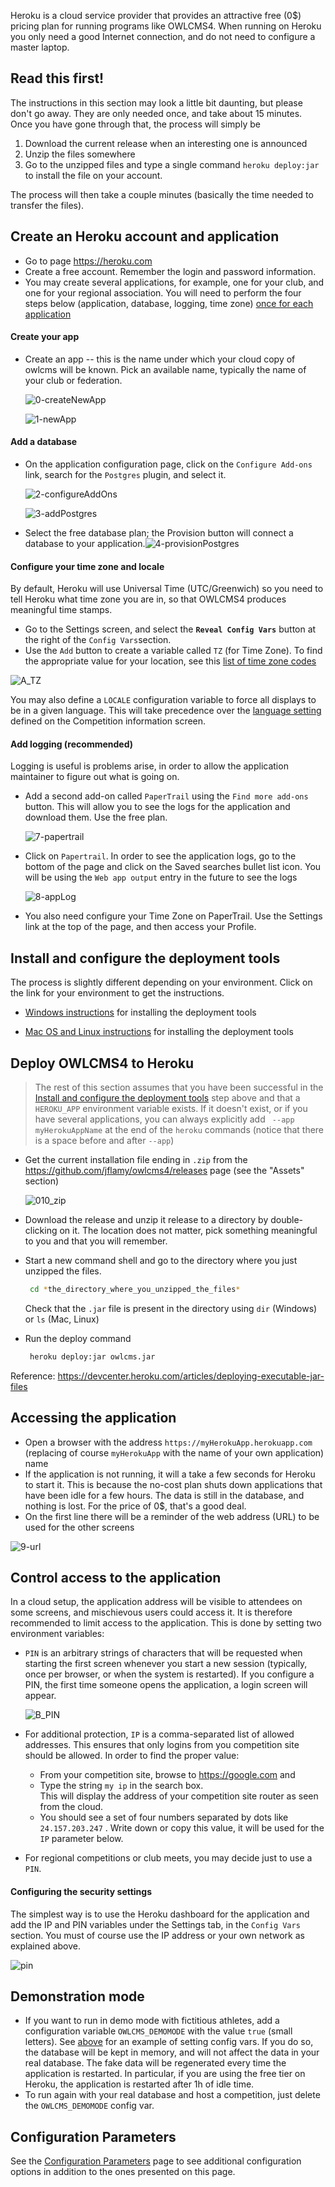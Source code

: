 Heroku is a cloud service provider that provides an attractive free (0$) pricing plan for running programs like OWLCMS4.  When running on Heroku you only need a good Internet connection, and do not need to configure a master laptop.

## Read this first!

The instructions in this section may look a little bit daunting, but please don't go away. They are only needed once, and take about 15 minutes.  Once you have gone through that, the process will simply be

1. Download the current release when an interesting one is announced
2. Unzip the files somewhere
3. Go to the unzipped files and type a single command `heroku deploy:jar` to install the file on your account.

The process will then take a couple minutes (basically the time needed to transfer the files).



## Create an Heroku account and application

- Go to page https://heroku.com
- Create a free account. Remember the login and password information.
- You may create several applications, for example, one for your club, and one for your regional association.  You will need to perform the four steps below (application, database, logging, time zone) <u>once for each application</u>

#### Create your app

- Create an app -- this is the name under which your cloud copy of owlcms will be known. Pick an available name, typically the name of your club or federation.

  ![0-createNewApp](img/Heroku/0-createNewApp.png)

  ![1-newApp](img/Heroku/1-newApp.png)

#### Add a database

- On the application configuration page, click on the `Configure Add-ons` link, search for the `Postgres` plugin, and select it. 

  ![2-configureAddOns](img/Heroku/2-configureAddOns.png)

  ![3-addPostgres](img/Heroku/3-addPostgres.png)

- Select the free database plan; the Provision button will connect a database to your application.![4-provisionPostgres](/img/Heroku/4-provisionPostgres.png)

#### Configure your time zone and locale

By default, Heroku will use Universal Time (UTC/Greenwich) so you need to tell Heroku what time zone you are in, so that OWLCMS4 produces meaningful time stamps.

- Go to the Settings screen, and select the **`Reveal Config Vars`** button at the right of the `Config Vars`section.
- Use the `Add` button to create a variable called `TZ` (for Time Zone).  To find the appropriate value for your location, see this [list of time zone codes](https://en.wikipedia.org/wiki/List_of_tz_database_time_zones)

![A_TZ](img/Heroku/A_TZ.png)

You may also define a `LOCALE` configuration variable to force all displays to be in a given language.  This will take precedence over the [language setting](Preparation#display-language) defined on the Competition information screen.

#### Add logging (recommended)

Logging is useful is problems arise, in order to allow the application maintainer to figure out what is going on.

- Add a second add-on called `PaperTrail` using the `Find more add-ons` button.  This will allow you to see the logs for the application and download them.  Use the free plan.

  ![7-papertrail](img/Heroku/7-papertrail.png)

- Click on `Papertrail`. In order to see the application logs, go to the bottom of the page and click on the Saved searches bullet list icon. You will be using the `Web app output` entry in the future to see the logs 

  ![8-appLog](img/Heroku/8-appLog.png)
  
- You also need configure your Time Zone on PaperTrail.  Use the Settings link at the top of the page, and then access your Profile.


## Install and configure the deployment tools

The process is slightly different depending on your environment.  Click on the link for your environment to get the instructions.

- [Windows instructions](Heroku_Install_Windows) for installing the deployment tools

- [Mac OS and Linux instructions](Heroku_Install_Linux) for installing the deployment tools

  

## Deploy OWLCMS4 to Heroku

> The rest of this section assumes that you have been successful in the [Install and configure the deployment tools](#install-and-configure-the-deployment-tools) step above and that a `HEROKU_APP` environment variable exists.  If it doesn't exist, or if you have several applications, you can always explicitly add  ` --app myHerokuAppName` at the end of the `heroku` commands (notice that there is a space before and after `--app`)



- Get the current installation file ending in `.zip` from the <https://github.com/jflamy/owlcms4/releases> page (see the "Assets" section)
  
  ![010_zip](img/Heroku/9a_zip.png)
  
- Download the release and unzip it release to a directory by double-clicking on it.   The location does not matter, pick something meaningful to you and that you will remember.
  
- Start a new command shell and go to the directory where you just unzipped the files.
  ```bash
   cd *the_directory_where_you_unzipped_the_files*
  ```

  Check that the `.jar` file is present in the directory using `dir` (Windows) or `ls` (Mac, Linux)
  
- Run the deploy command 

  ```bash
   heroku deploy:jar owlcms.jar
  ```
  

Reference: https://devcenter.heroku.com/articles/deploying-executable-jar-files



## Accessing the application

- Open a browser with the address `https://myHerokuApp.herokuapp.com` (replacing of course `myHerokuApp` with the name of your own application) name
- If the application is not running, it will a take a few seconds for Heroku to start it.  This is because the no-cost plan shuts down applications that have been idle for a few hours.  The data is still in the database, and nothing is lost.  For the price of 0$, that's a good deal.
- On the first line there will be a reminder of the web address (URL) to be used for the other screens

![9-url](img/Heroku/9-url.png)



## Control access to the application

  In a cloud setup, the application address will be visible to attendees on some screens, and mischievous users could access it.  It is therefore recommended to limit access to the application.  This is done by setting two environment variables:

- `PIN` is an arbitrary strings of characters that will be requested when starting the first screen whenever you start a new session (typically, once per browser, or when the system is restarted).  If you configure a PIN, the first time someone opens the application, a login screen will appear.

  ![B_PIN](img/Heroku/B_PIN.png)

- For additional protection, `IP` is a comma-separated list of allowed addresses.  This ensures that only logins from you competition site should be allowed. In order to find the proper value:

  - From your competition site, browse to https://google.com and 
  - Type the string  `my ip`  in the search box.  
    This will display the address of your competition site router as seen from the cloud.  
  - You should see a set of four numbers separated by dots like `24.157.203.247`  . Write down or copy this value, it will be used for the `IP` parameter below.                               

- For regional competitions or club meets, you may decide just to use a `PIN`.

#### Configuring the security settings

The simplest way is to use the Heroku dashboard for the application and add the IP and PIN variables under the Settings tab, in the `Config Vars` section.  You must of course use the IP address or your own network as explained above.

  ![pin](img\Heroku\pin.png)

## Demonstration mode

- If you want to run in demo mode with fictitious athletes, add a configuration variable `OWLCMS_DEMOMODE` with the value `true` (small letters). See [above](#configuring-the-security-settings) for an example of setting config vars.
  If you do so, the database will be kept in memory, and will not affect the data in your real database.  The fake data will be regenerated every time the application is restarted. In particular, if you are using the free tier on Heroku, the application is restarted after 1h of idle time.
- To run again with your real database and host a competition, just delete the `OWLCMS_DEMOMODE` config var.

## Configuration Parameters

See the [Configuration Parameters](Configuration.md  ' :include') page to see additional configuration options in addition to the ones presented on this page.
